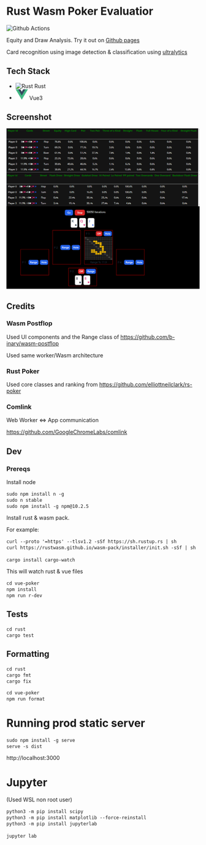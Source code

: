 # Rust Wasm Poker Evaluatior 

![Github Actions](https://github.com/eric7237cire/poker_eval/actions/workflows/build.yml/badge.svg)

Equity and Draw Analysis.  Try it out on [Github pages](https://eric7237cire.github.io/poker_eval)

Card recognition using image detection & classification using [ultralytics](https://github.com/ultralytics/ultralytics)

## Tech Stack

* ![Rust](http://rust-lang.org/logos/rust-logo-32x32.png) Rust
* <img src="dev/v-logo.svg"  width=32/> Vue3

## Screenshot

![Screenshot](dev/screenshot.png)

## Credits

### Wasm Postflop

Used UI components and the Range class of https://github.com/b-inary/wasm-postflop

Used same worker/Wasm architecture

### Rust Poker 

Used core classes and ranking from https://github.com/elliottneilclark/rs-poker

### Comlink

Web Worker <=> App communication 

https://github.com/GoogleChromeLabs/comlink

## Dev

### Prereqs

Install node

```  
sudo npm install n -g
sudo n stable
sudo npm install -g npm@10.2.5
```

Install rust & wasm pack.

For example:

``` 
curl --proto '=https' --tlsv1.2 -sSf https://sh.rustup.rs | sh
curl https://rustwasm.github.io/wasm-pack/installer/init.sh -sSf | sh

cargo install cargo-watch
```

This will watch rust & vue files
```
cd vue-poker
npm install
npm run r-dev
```

## Tests

```
cd rust
cargo test
```

## Formatting

```
cd rust
cargo fmt
cargo fix
```

```
cd vue-poker
npm run format
```

# Running prod static server

```
sudo npm install -g serve
serve -s dist
```

http://localhost:3000

# Jupyter

(Used WSL non root user)
```
python3 -m pip install scipy
python3 -m pip install matplotlib --force-reinstall
python3 -m pip install jupyterlab

jupyter lab
```